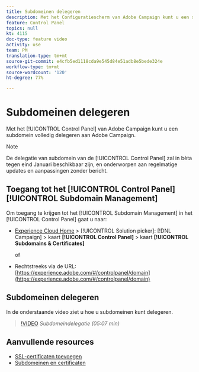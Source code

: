 ```yaml
---
title: Subdomeinen delegeren
description: Met het Configuratiescherm van Adobe Campaign kunt u een subdomein volledig delegeren aan Adobe Campaign. Volg de onderstaande stappen om dit te doen.
feature: Control Panel
topics: null
kt: 4115
doc-type: feature video
activity: use
team: PM
translation-type: tm+mt
source-git-commit: e4cfb5ed1118cda9e545d84e51adb8e5bede324e
workflow-type: tm+mt
source-wordcount: '120'
ht-degree: 77%

---
```



# Subdomeinen delegeren

Met het [!UICONTROL Control Panel] van Adobe Campaign kunt u een subdomein volledig delegeren aan Adobe Campaign.

>[!NOTE]
>
>De delegatie van subdomein van de [!UICONTROL Control Panel] zal in bèta tegen eind Januari beschikbaar zijn, en onderworpen aan regelmatige updates en aanpassingen zonder bericht.

## Toegang tot het [!UICONTROL Control Panel] [!UICONTROL Subdomain Management]

Om toegang te krijgen tot het [!UICONTROL Subdomain Management] in het [!UICONTROL Control Panel] gaat u naar:

* [Experience Cloud Home](https://experience.adobe.com/#/home) > [!UICONTROL Solution picker]: [!DNL Campaign] > kaart **[!UICONTROL Control Panel]** > kaart **[!UICONTROL Subdomains & Certificates]**

   of
* Rechtstreeks via de URL: [https://experience.adobe.com/#/controlpanel/domain](https://experience.adobe.com/#/controlpanel/domain)

## Subdomeinen delegeren

In de onderstaande video ziet u hoe u subdomeinen kunt delegeren.

>[!VIDEO](https://video.tv.adobe.com/v/31390?quality=12)
*Subdomeindelegatie (05:07 min)*

## Aanvullende resources

* [SSL-certificaten toevoegen](/help/administrating/control-panel/adding-ssl-certificates.md)
* [Subdomeinen en certificaten](https://docs.adobe.com/content/help/nl-NL/control-panel/using/subdomains-and-certificates/renewing-subdomain-certificate.html)
